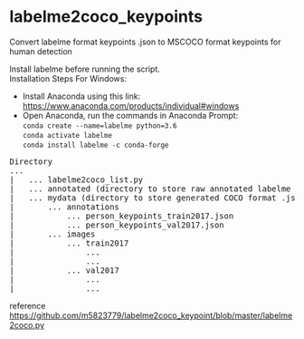 # labelme2coco_keypoints
Convert labelme format keypoints .json to MSCOCO format keypoints for human detection  

Install labelme before running the script.  
Installation Steps For Windows:  
-	Install Anaconda using this link: https://www.anaconda.com/products/individual#windows
-	Open Anaconda, run the commands in Anaconda Prompt:  
	`conda create --name=labelme python=3.6`  
	`conda activate labelme`  
	`conda install labelme -c conda-forge`  



<pre>
Directory  
...  
|   ... labelme2coco_list.py   
|   ... annotated (directory to store raw annotated labelme .json files)   
|   ... mydata (directory to store generated COCO format .json and images)    
|       ... annotations  
|           ... person_keypoints_train2017.json  
|           ... person_keypoints_val2017.json  
|       ... images  
|           ... train2017  
|               ...  
|               ...  
|           ... val2017  
|               ...  
|               ...  
</pre>

reference https://github.com/m5823779/labelme2coco_keypoint/blob/master/labelme2coco.py  
